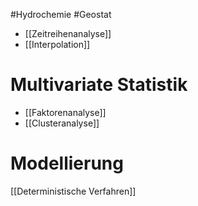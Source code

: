 #Hydrochemie #Geostat 

- [[Zeitreihenanalyse]]
- [[Interpolation]]

# Multivariate Statistik

- [[Faktorenanalyse]]
- [[Clusteranalyse]]

# Modellierung

[[Deterministische Verfahren]]


